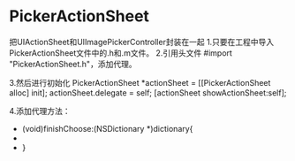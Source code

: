 # PickerActionSheet
把UIActionSheet和UIImagePickerController封装在一起
1.只要在工程中导入PickerActionSheet文件中的.h和.m文件。
2.引用头文件 #import "PickerActionSheet.h"，添加代理。

3.然后进行初始化
  PickerActionSheet *actionSheet = [[PickerActionSheet alloc] init];
    actionSheet.delegate = self;
    [actionSheet showActionSheet:self];
    
  4.添加代理方法：
  - (void)finishChoose:(NSDictionary *)dictionary{
  - 
  - }
